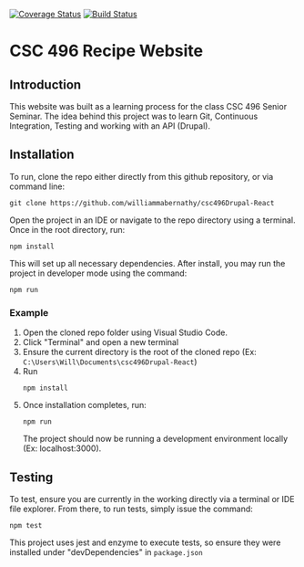 [![Coverage Status](https://coveralls.io/repos/github/williammabernathy/csc496Drupal-React/badge.svg?branch=master)](https://coveralls.io/github/williammabernathy/csc496Drupal-React?branch=master) 
[![Build Status](https://travis-ci.org/williammabernathy/csc496Drupal-React.svg?branch=master)](https://travis-ci.org/williammabernathy/csc496Drupal-React)

# CSC 496 Recipe Website

## Introduction
This website was built as a learning process for the class CSC 496 Senior Seminar. The idea behind this project was to learn Git, Continuous Integration, Testing and working with an API (Drupal).

## Installation
To run, clone the repo either directly from this github repository, or via command line:
```
git clone https://github.com/williammabernathy/csc496Drupal-React
```

Open the project in an IDE or navigate to the repo directory using a terminal. Once in the root directory, run:
```
npm install
```
This will set up all necessary dependencies. After install, you may run the project in developer mode using the command:
```
npm run
```
### Example
1. Open the cloned repo folder using Visual Studio Code.
2. Click "Terminal" and open a new terminal
3. Ensure the current directory is the root of the cloned repo (Ex: ```C:\Users\Will\Documents\csc496Drupal-React```)
4. Run 
    ```
    npm install
    ```
5. Once installation completes, run:
    ```
    npm run
    ```
    The project should now be running a development environment locally (Ex: localhost:3000).
## Testing
To test, ensure you are currently in the working directly via a terminal or IDE file explorer. From there, to run tests, simply issue the command:
```
npm test
```
This project uses jest and enzyme to execute tests, so ensure they were installed under "devDependencies" in ```package.json```